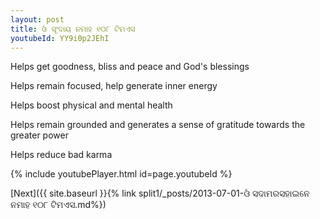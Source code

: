 ```yaml
---
layout: post
title: ଓଁ ସୂଂଦାୟ ନମାହ ୧୦୮ ଟିମଏସ
youtubeId: YY9i0p2JEhI
---
```

 
 
Helps get goodness, bliss and peace and God's blessings
 
Helps remain focused, help generate inner energy 
 
Helps boost physical and mental health 
 
Helps remain grounded and generates a sense of gratitude towards the greater power 
 
Helps reduce bad karma
 
 
 
 


{% include youtubePlayer.html id=page.youtubeId %}
 
[Next]({{ site.baseurl }}{% link  split1/_posts/2013-07-01-ଓଁ ସଦାମରସହାଇନେ ନମାହ ୧୦୮ ଟିମଏସ.md%})
 

